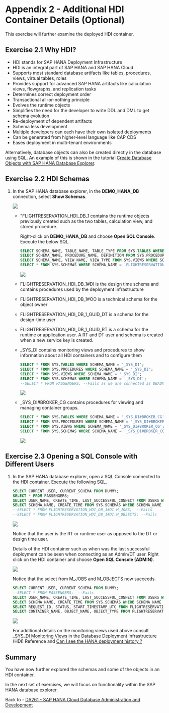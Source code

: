 # Appendix 2 - Additional HDI Container Details (Optional)

This exercise will further examine the deployed HDI container.  

## Exercise 2.1 Why HDI?

- HDI stands for SAP HANA Deployment Infrastructure
- HDI is an integral part of SAP HANA and SAP HANA Cloud
- Supports most standard database artifacts like tables, procedures, views, virtual tables, roles
- Provides support for advanced SAP HANA artifacts like calculation views, flowgraphs, and replication tasks
- Determines correct deployment order
- Transactional all-or-nothing principle
- Evolves the runtime objects
- Simplifies the need for the developer to write DDL and DML to get schema evolution
- Re-deployment of dependent artifacts
- Schema less development
- Multiple developers can each have their own isolated deployments
- Can be generated from higher-level language like CAP CDS
- Eases deployment in multi-tenant environments

Alternatively, database objects can also be created directly in the database using SQL.  An example of this is shown in the tutorial [Create Database Objects with SAP HANA Database Explorer](https://developers.sap.com/tutorials/hana-dbx-create-schema.html).

## Exercise 2.2 HDI Schemas

1. In the SAP HANA database explorer, in the **DEMO_HANA_DB** connection, select **Show Schemas**.

    ![](images/HDI-Schemas.png)

    - "FLIGHTRESERVATION_HDI_DB_1 contains the runtime objects previously created such as the two tables, calculation view, and stored procedure.

        Right-click on **DEMO_HANA_DB** and choose **Open SQL Console**.  Execute the below SQL.

        ```SQL
        SELECT SCHEMA_NAME, TABLE_NAME, TABLE_TYPE FROM SYS.TABLES WHERE SCHEMA_NAME = 'FLIGHTRESERVATION_HDI_DB_1';
        SELECT SCHEMA_NAME, PROCEDURE_NAME, DEFINITION FROM SYS.PROCEDURES WHERE SCHEMA_NAME = 'FLIGHTRESERVATION_HDI_DB_1';
        SELECT SCHEMA_NAME, VIEW_NAME, VIEW_TYPE FROM SYS.VIEWS WHERE SCHEMA_NAME = 'FLIGHTRESERVATION_HDI_DB_1';
        SELECT * FROM SYS.SCHEMAS WHERE SCHEMA_NAME = 'FLIGHTRESERVATION_HDI_DB_1';
        ```

        ![](images/objects.png)

    - FLIGHTRESERVATION_HDI_DB_1#DI is the design time schema and contains procedures used by the deployment infrastructure 
    - FLIGHTRESERVATION_HDI_DB_1#OO is a technical schema for the object owner
    - FLIGHTRESERVATION_HDI_DB_1_GUID_DT is a schema for the design-time user
    - FLIGHTRESERVATION_HDI_DB_1_GUID_RT is a schema for the runtime or application user.  A RT and DT user and schema is created when a new service key is created.  
    - _SYS_DI contains monitoring views and procedures to show information about all HDI containers and to configure them

        ```SQL
        SELECT * FROM SYS.TABLES WHERE SCHEMA_NAME = '_SYS_DI';
        SELECT * FROM SYS.PROCEDURES WHERE SCHEMA_NAME = '_SYS_DI';
        SELECT * FROM SYS.VIEWS WHERE SCHEMA_NAME = '_SYS_DI';
        SELECT * FROM SYS.SCHEMAS WHERE SCHEMA_NAME = '_SYS_DI';
        --SELECT * FROM PASSENGERS; --Fails as we are connected as DBADMIN and not the RT user
        ```

        ![](images/sysdi.png)

    - _SYS_DI#BROKER_CG contains procedures for viewing and managing container groups.

        ```SQL
        SELECT * FROM SYS.TABLES WHERE SCHEMA_NAME = '_SYS_DI#BROKER_CG';
        SELECT * FROM SYS.PROCEDURES WHERE SCHEMA_NAME = '_SYS_DI#BROKER_CG';
        SELECT * FROM SYS.VIEWS WHERE SCHEMA_NAME = '_SYS_DI#BROKER_CG';
        SELECT * FROM SYS.SCHEMAS WHERE SCHEMA_NAME = '_SYS_DI#BROKER_CG';
        ```

        ![](images/cg.png)

## Exercise 2.3 Opening a SQL Console with Different Users

1.  In the SAP HANA database explorer, open a SQL Console connected to the HDI container.  Execute the following SQL.

    ```SQL
    SELECT CURRENT_USER, CURRENT_SCHEMA FROM DUMMY;
    SELECT * FROM PASSENGERS;
    SELECT USER_NAME, CREATE_TIME, LAST_SUCCESSFUL_CONNECT FROM USERS WHERE USER_NAME LIKE '%FLIGHT%';
    SELECT SCHEMA_NAME, CREATE_TIME FROM SYS.SCHEMAS WHERE SCHEMA_NAME LIKE '%FLIGHT%';
    --SELECT * FROM FLIGHTRESERVATION_HDI_DB_1#DI.M_JOBS;  --Fails
    --SELECT * FROM FLIGHTRESERVATION_HDI_DB_1#DI.M_OBJECTS; --Fails
    ```
    
    ![](images/rt-user.png)

    Notice that the user is the RT or runtime user as opposed to the DT or design time user.

    Details of the HDI container such as when was the last successful deployment can be seen when connecting as an Admin/DT user.  Right click on the HDI container and choose **Open SQL Console (ADMIN)**.

    ![](images/open-admin.png)

    Notice that the select from M_JOBS and M_OBJECTS now succeeds. 

    ```SQL
    SELECT CURRENT_USER, CURRENT_SCHEMA FROM DUMMY;
    --SELECT * FROM PASSENGERS;  --Fails
    SELECT USER_NAME, CREATE_TIME, LAST_SUCCESSFUL_CONNECT FROM USERS WHERE USER_NAME LIKE '%FLIGHT%';
    SELECT SCHEMA_NAME, CREATE_TIME FROM SYS.SCHEMAS WHERE SCHEMA_NAME LIKE '%FLIGHT%';
    SELECT REQUEST_ID, STATUS, START_TIMESTAMP_UTC FROM FLIGHTRESERVATION_HDI_DB_1#DI.M_JOBS ORDER BY START_TIMESTAMP_UTC DESC;
    SELECT CONTAINER_NAME, OBJECT_NAME, OBJECT_TYPE FROM FLIGHTRESERVATION_HDI_DB_1#DI.M_OBJECTS;
    ```

    ![](images/dt-user.png)

    For additional details on the monitoring views used above consult [_SYS_DI Monitoring Views](https://help.sap.com/docs/HANA_CLOUD_DATABASE/c2cc2e43458d4abda6788049c58143dc/78e1657f43f04741b9c2b161632e4fe5.html) in the Database Deployment Infrastructure (HDI) Reference and [Can I see the HANA deployment history ?](https://blogs.sap.com/2022/06/13/can-i-see-the-hana-deployment-history/)


## Summary

You have now further explored the schemas and some of the objects in an HDI container.

In the next set of exercises, we will focus on functionality within the SAP HANA database explorer.

Back to - [DA261 - SAP HANA Cloud Database Administration and Development](../../../README.md)

